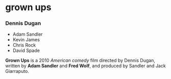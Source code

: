  # grown ups 

### Dennis Dugan

	
- Adam Sandler
- Kevin James
- Chris Rock
- David Spade


**Grown Ups** is a 2010 *American comedy* film directed by Dennis Dugan, written by **Adam Sandler** and **Fred Wolf**, and produced by Sandler and Jack Giarraputo.

>

